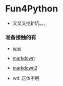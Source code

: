 # Fun4Python
- 又又又挖新坑。。。

### 准备接触的有
- [wmi](http://timgolden.me.uk/python/wmi/contents.html)


- [markdown](https://github.com/waylan/Python-Markdown/)
- [markdown2](https://github.com/trentm/python-markdown2)
- wtf..正体不明